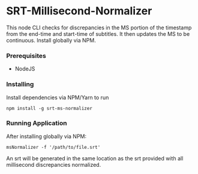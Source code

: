 # SRT-Millisecond-Normalizer

This node CLI checks for discrepancies in the MS portion of the timestamp from the end-time and start-time of subtitles. It then updates the MS to be continuous. Install globally via NPM.

### Prerequisites

- NodeJS

### Installing

Install dependencies via NPM/Yarn to run

```
npm install -g srt-ms-normalizer
```

### Running Application

After installing globally via NPM:

```
msNormalizer -f '/path/to/file.srt'
```

An srt will be generated in the same location as the srt provided with all millisecond discrepancies normalized.
